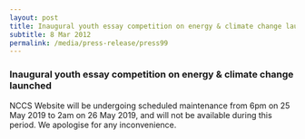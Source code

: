 ```yaml
---
layout: post
title: Inaugural youth essay competition on energy & climate change launched
subtitle: 8 Mar 2012
permalink: /media/press-release/press99
---
```


### Inaugural youth essay competition on energy & climate change launched

NCCS Website will be undergoing scheduled maintenance
from 6pm on 25 May 2019 to 2am on 26 May 2019, and will not be available during this period.
We apologise for any inconvenience.